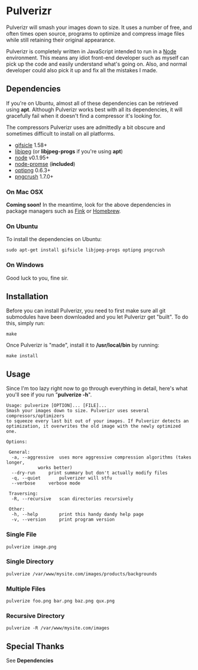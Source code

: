 # Pulverizr

Pulverizr will smash your images down to size. It uses a number of free, and often times open source, programs to optimize and compress image files while still retaining their original appearance.

Pulverizr is completely written in JavaScript intended to run in a [Node](http://nodejs.org/) environment. This means any idiot front-end developer such as myself can pick up the code and easily understand what's going on. Also, and normal developer could also pick it up and fix all the mistakes I made.

## Dependencies

If you're on Ubuntu, almost all of these dependencies can be retrieved using **apt**. Although Pulverizr works best with all its dependencies, it will gracefully fail when it doesn't find a compressor it's looking for.

The compressors Pulverizr uses are admittedly a bit obscure and sometimes difficult to install on all platforms.

* [gifsicle](http://www.lcdf.org/gifsicle/) 1.58+
* [libjpeg](http://www.ijg.org/) (or **libjpeg-progs** if you're using **apt**)
* [node](http://nodejs.org/) v0.1.95+
* [node-promse](http://github.com/kriszyp/node-promise) (**included**)
* [optipng](http://optipng.sourceforge.net/) 0.6.3+
* [pngcrush](http://pmt.sourceforge.net/pngcrush/) 1.7.0+

### On Mac OSX

**Coming soon!** In the meantime, look for the above dependencies in package managers such as [Fink](http://www.finkproject.org/) or [Homebrew](http://mxcl.github.com/homebrew/).

### On Ubuntu

To install the dependencies on Ubuntu:

    sudo apt-get install gifsicle libjpeg-progs optipng pngcrush

### On Windows

Good luck to you, fine sir.

## Installation

Before you can install Pulverizr, you need to first make sure all git submodules have been downloaded and you let Pulverizr get "built". To do this, simply run:

    make

Once Pulverizr is "made", install it to **/usr/local/bin** by running:

    make install

## Usage

Since I'm too lazy right now to go through everything in detail, here's what you'll see if you run "**pulverize -h**".

    Usage: pulverize [OPTION]... [FILE]...
    Smash your images down to size. Pulverizr uses several compressors/optimizers
    to squeeze every last bit out of your images. If Pulverizr detects an
    optimization, it overwrites the old image with the newly optimized one.

    Options:

     General:
      -a, --aggressive	uses more aggressive compression algorithms (takes longer, 
    			works better)
      --dry-run		print summary but don't actually modify files
      -q, --quiet		pulverizer will stfu
      --verbose		verbose mode

     Traversing:
      -R, --recursive	scan directories recursively

     Other:
      -h, --help		print this handy dandy help page
      -v, --version		print program version

### Single File

    pulverize image.png
    
### Single Directory

    pulverize /var/www/mysite.com/images/products/backgrounds

### Multiple Files

    pulverize foo.png bar.png baz.png qux.png

### Recursive Directory

    pulverize -R /var/www/mysite.com/images

## Special Thanks

See **Dependencies**

